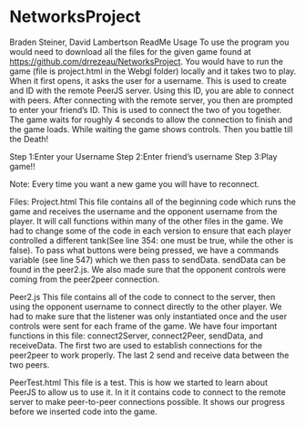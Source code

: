# NetworksProject
Braden Steiner, David Lambertson
ReadMe
Usage
To use the program you would need to download all the files for the given game found at https://github.com/drrezeau/NetworksProject. You would have to run the game (file is project.html in the Webgl folder) locally and it takes two to play. When it first opens, it asks the user for a username. This is used to create and ID with the remote PeerJS server. Using this ID, you are able to connect with peers. After connecting with the remote server, you then are prompted to enter your friend’s ID. This is used to connect the two of you together. The game waits for roughly 4 seconds to allow the connection to finish and the game loads. While waiting the game shows controls. Then you battle till the Death!

Step 1:Enter your Username
Step 2:Enter friend’s username
Step 3:Play game!!

Note: Every time you want a new game you will have to reconnect.

Files:
Project.html
This file contains all of the beginning code which runs the game and receives the username and the opponent username from the player. It will call functions within many of the other files in the game. We had to change some of the code in each version to ensure that each player controlled a different tank(See line 354: one must be true, while the other is false). To pass what buttons were being pressed, we have a commands variable (see line 547) which we then pass to sendData. sendData can be found in the peer2.js. We also made sure that the opponent controls were coming from the peer2peer connection. 

Peer2.js
This file contains all of the code to connect to the server, then using the opponent username to connect directly to the other player. We had to make sure that the listener was only instantiated once and the user controls were sent for each frame of the game. We have four important functions in this file: connect2Server, connect2Peer, sendData, and receiveData. The first two are used to establish connections for the peer2peer to work properly. The last 2 send and receive data between the two peers.

PeerTest.html
This file is a test. This is how we started to learn about PeerJS to allow us to use it. In it it contains code to connect to the remote server to make peer-to-peer connections possible. It shows our progress before we inserted code into the game.
